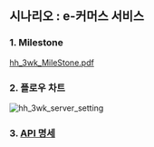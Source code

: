 ## 시나리오 : e-커머스 서비스

### 1. Milestone
[hh_3wk_MileStone.pdf](https://github.com/K-J-HYEON/hh_3wk_ecommerce/files/14816387/hh_3wk_MileStone.pdf)

### 2. 플로우 차트
![hh_3wk_server_setting](https://github.com/K-J-HYEON/hh_3wk_ecommerce/assets/77037051/e339aef7-6ea5-4cec-b29f-600c0eb80aa3)

### 3. [API 명세](https://www.notion.so/API-Spec-03d6bae05df54779a35530352d778071?pvs=4)
